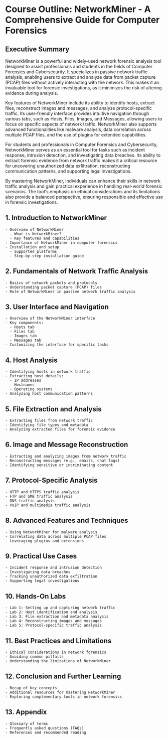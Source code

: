 # Course Outline: NetworkMiner - A Comprehensive Guide for Computer Forensics  

## Executive Summary  

NetworkMiner is a powerful and widely-used network forensic analysis tool designed to assist professionals and students in the fields of Computer Forensics and Cybersecurity. It specializes in passive network traffic analysis, enabling users to extract and analyze data from packet capture (PCAP) files without actively interacting with the network. This makes it an invaluable tool for forensic investigations, as it minimizes the risk of altering evidence during analysis.  

Key features of NetworkMiner include its ability to identify hosts, extract files, reconstruct images and messages, and analyze protocol-specific traffic. Its user-friendly interface provides intuitive navigation through various tabs, such as Hosts, Files, Images, and Messages, allowing users to focus on specific aspects of network traffic. NetworkMiner also supports advanced functionalities like malware analysis, data correlation across multiple PCAP files, and the use of plugins for extended capabilities.  

For students and professionals in Computer Forensics and Cybersecurity, NetworkMiner serves as an essential tool for tasks such as incident response, intrusion detection, and investigating data breaches. Its ability to extract forensic evidence from network traffic makes it a critical resource for uncovering unauthorized data exfiltration, reconstructing communication patterns, and supporting legal investigations.  

By mastering NetworkMiner, individuals can enhance their skills in network traffic analysis and gain practical experience in handling real-world forensic scenarios. The tool's emphasis on ethical considerations and its limitations also provide a balanced perspective, ensuring responsible and effective use in forensic investigations.  

## 1. Introduction to NetworkMiner  
    - Overview of NetworkMiner  
      - What is NetworkMiner?  
      - Key features and capabilities  
    - Importance of NetworkMiner in computer forensics  
    - Installation and setup  
      - Supported platforms  
      - Step-by-step installation guide  

## 2. Fundamentals of Network Traffic Analysis  
    - Basics of network packets and protocols  
    - Understanding packet capture (PCAP) files  
    - Role of NetworkMiner in passive network traffic analysis  

## 3. User Interface and Navigation  
    - Overview of the NetworkMiner interface  
    - Key components:  
      - Hosts tab  
      - Files tab  
      - Images tab  
      - Messages tab  
    - Customizing the interface for specific tasks  

## 4. Host Analysis  
    - Identifying hosts in network traffic  
    - Extracting host details:  
      - IP addresses  
      - Hostnames  
      - Operating systems  
    - Analyzing host communication patterns  

## 5. File Extraction and Analysis  
    - Extracting files from network traffic  
    - Identifying file types and metadata  
    - Analyzing extracted files for forensic evidence  

## 6. Image and Message Reconstruction  
    - Extracting and analyzing images from network traffic  
    - Reconstructing messages (e.g., emails, chat logs)  
    - Identifying sensitive or incriminating content  

## 7. Protocol-Specific Analysis  
    - HTTP and HTTPS traffic analysis  
    - FTP and SMB traffic analysis  
    - DNS traffic analysis  
    - VoIP and multimedia traffic analysis  

## 8. Advanced Features and Techniques  
    - Using NetworkMiner for malware analysis  
    - Correlating data across multiple PCAP files  
    - Leveraging plugins and extensions  

## 9. Practical Use Cases  
    - Incident response and intrusion detection  
    - Investigating data breaches  
    - Tracking unauthorized data exfiltration  
    - Supporting legal investigations  

## 10. Hands-On Labs  
    - Lab 1: Setting up and capturing network traffic  
    - Lab 2: Host identification and analysis  
    - Lab 3: File extraction and metadata analysis  
    - Lab 4: Reconstructing images and messages  
    - Lab 5: Protocol-specific traffic analysis  

## 11. Best Practices and Limitations  
    - Ethical considerations in network forensics  
    - Avoiding common pitfalls  
    - Understanding the limitations of NetworkMiner  

## 12. Conclusion and Further Learning  
    - Recap of key concepts  
    - Additional resources for mastering NetworkMiner  
    - Exploring complementary tools in network forensics  

## 13. Appendix  
    - Glossary of terms  
    - Frequently asked questions (FAQs)  
    - References and recommended reading  
